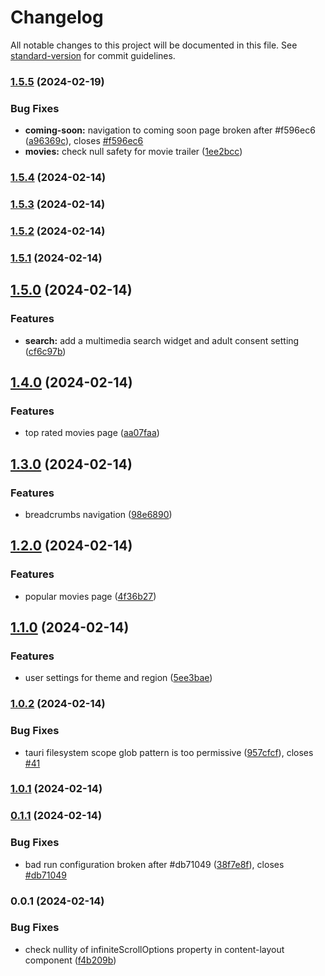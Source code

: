 # Changelog

All notable changes to this project will be documented in this file. See [standard-version](https://github.com/conventional-changelog/standard-version) for commit guidelines.

### [1.5.5](https://github.com/Lerado/movoo-app/compare/v1.5.4...v1.5.5) (2024-02-19)


### Bug Fixes

* **coming-soon:** navigation to coming soon page broken after #f596ec6 ([a96369c](https://github.com/Lerado/movoo-app/commit/a96369c75e87009cdfda113ab30ec5aa3b1a06c4)), closes [#f596ec6](https://github.com/Lerado/movoo-app/issues/f596ec6)
* **movies:** check null safety for movie trailer ([1ee2bcc](https://github.com/Lerado/movoo-app/commit/1ee2bcc1594efbeb92a22b8e59b04951cb72c331))

### [1.5.4](https://github.com/Lerado/movoo-app/compare/v1.5.3...v1.5.4) (2024-02-14)

### [1.5.3](https://github.com/Lerado/movoo-app/compare/v1.5.2...v1.5.3) (2024-02-14)

### [1.5.2](https://github.com/Lerado/movoo-app/compare/v1.5.1...v1.5.2) (2024-02-14)

### [1.5.1](https://github.com/Lerado/movoo-app/compare/v1.5.0...v1.5.1) (2024-02-14)

## [1.5.0](https://github.com/Lerado/movoo-app/compare/v1.4.0...v1.5.0) (2024-02-14)


### Features

* **search:** add a multimedia search widget and adult consent setting ([cf6c97b](https://github.com/Lerado/movoo-app/commit/cf6c97b7b6320a6c4cfb66c9e9c580bf23781ba6))

## [1.4.0](https://github.com/Lerado/movoo-app/compare/v1.3.0...v1.4.0) (2024-02-14)


### Features

* top rated movies page ([aa07faa](https://github.com/Lerado/movoo-app/commit/aa07faaf76b65f14ec7b27e9501cf0fe3e80e290))

## [1.3.0](https://github.com/Lerado/movoo-app/compare/v1.2.0...v1.3.0) (2024-02-14)


### Features

* breadcrumbs navigation ([98e6890](https://github.com/Lerado/movoo-app/commit/98e68900d6876f92366f45e0f65179a2d8dc31f7))

## [1.2.0](https://github.com/Lerado/movoo-app/compare/v1.1.0...v1.2.0) (2024-02-14)


### Features

* popular movies page ([4f36b27](https://github.com/Lerado/movoo-app/commit/4f36b2727c647a1983aac60bf639335487aed56a))

## [1.1.0](https://github.com/Lerado/movoo-app/compare/v1.0.2...v1.1.0) (2024-02-14)


### Features

* user settings for theme and region ([5ee3bae](https://github.com/Lerado/movoo-app/commit/5ee3bae21cf6ef238a093c6e3025fe9ebf101e67))

### [1.0.2](https://github.com/Lerado/movoo-app/compare/v1.0.1...v1.0.2) (2024-02-14)


### Bug Fixes

* tauri filesystem scope glob pattern is too permissive ([957cfcf](https://github.com/Lerado/movoo-app/commit/957cfcf7ee574e886d9cafe4ed6f3bdc708dd2db)), closes [#41](https://github.com/Lerado/movoo-app/issues/41)

### [1.0.1](https://github.com/Lerado/movoo-app/compare/v1.0.0...v1.0.1) (2024-02-14)

### [0.1.1](https://github.com/Lerado/movoo-app/compare/v0.1.0...v0.1.1) (2024-02-14)


### Bug Fixes

* bad run configuration broken after #db71049 ([38f7e8f](https://github.com/Lerado/movoo-app/commit/38f7e8f267bb2d3dae94801cebf0abb02d7eac72)), closes [#db71049](https://github.com/Lerado/movoo-app/issues/db71049)

### 0.0.1 (2024-02-14)


### Bug Fixes

* check nullity of infiniteScrollOptions property in content-layout component ([f4b209b](https://github.com/Lerado/movoo-app/commit/f4b209be30f94677302bb073f491df3cf55ad93c))

